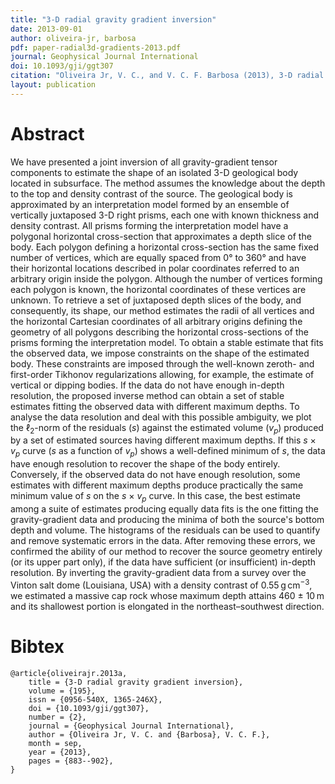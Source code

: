 ```yaml
---
title: "3-D radial gravity gradient inversion"
date: 2013-09-01
author: oliveira-jr, barbosa
pdf: paper-radial3d-gradients-2013.pdf
journal: Geophysical Journal International
doi: 10.1093/gji/ggt307
citation: "Oliveira Jr, V. C., and V. C. F. Barbosa (2013), 3-D radial gravity gradient inversion, Geophysical Journal International, 195(2), 883-902, doi:10.1093/gji/ggt307.  "
layout: publication
---
```


# Abstract

We have presented a joint inversion of all gravity-gradient tensor components
to estimate the shape of an isolated 3-D geological body located in subsurface.
The method assumes the knowledge about the depth to the top and density
contrast of the source.  The geological body is approximated by an
interpretation model formed by an ensemble of vertically juxtaposed 3-D right
prisms, each one with known thickness and density contrast. All prisms forming
the interpretation model have a polygonal horizontal cross-section that
approximates a depth slice of the body.  Each polygon defining a horizontal
cross-section has the same fixed number of vertices, which are equally spaced
from 0° to 360° and have their horizontal locations described in polar
coordinates referred to an arbitrary origin inside the polygon.  Although the
number of vertices forming each polygon is known, the horizontal coordinates of
these vertices are unknown. To retrieve a set of juxtaposed depth slices of the
body, and consequently, its shape, our method estimates the radii of all
vertices and the horizontal Cartesian coordinates of all arbitrary origins
defining the geometry of all polygons describing the horizontal cross-sections
of the prisms forming the interpretation model. To obtain a stable estimate
that fits the observed data, we impose constraints on the shape of the
estimated body. These constraints are imposed through the well-known zeroth-
and first-order Tikhonov regularizations allowing, for example, the estimate of
vertical or dipping bodies. If the data do not have enough in-depth resolution,
the proposed inverse method can obtain a set of stable estimates fitting the
observed data with different maximum depths. To analyse the data resolution and
deal with this possible ambiguity, we plot the ℓ<sub>2</sub>-norm of the
residuals (<em>s</em>) against the estimated volume (<em>v<sub>p</sub></em>)
produced by a set of estimated sources having different maximum depths. If this
<em>s</em> × <em>v<sub>p</sub></em> curve (<em>s</em> as a function of
<em>v<sub>p</sub></em>) shows a well-defined minimum of <em>s</em>, the data
have enough resolution to recover the shape of the body entirely. Conversely,
if the observed data do not have enough resolution, some estimates with
different maximum depths produce practically the same minimum value of
<em>s</em> on the <em>s</em> × <em>v<sub>p</sub></em> curve. In this case, the
best estimate among a suite of estimates producing equally data fits is the one
fitting the gravity-gradient data and producing the minima of both the source's
bottom depth and volume. The histograms of the residuals can be used to
quantify and remove systematic errors in the data. After removing these errors,
we confirmed the ability of our method to recover the source geometry entirely
(or its upper part only), if the data have sufficient (or insufficient)
in-depth resolution.  By inverting the gravity-gradient data from a survey over
the Vinton salt dome (Louisiana, USA) with a density contrast of
0.55 g cm<sup>−3</sup>, we estimated a massive cap rock whose maximum depth
attains 460 ± 10 m and its shallowest portion is elongated in the
northeast–southwest direction.



# Bibtex

    @article{oliveirajr.2013a,
        title = {3-D radial gravity gradient inversion},
        volume = {195},
        issn = {0956-540X, 1365-246X},
        doi = {10.1093/gji/ggt307},
        number = {2},
        journal = {Geophysical Journal International},
        author = {Oliveira Jr, V. C. and {Barbosa}, V. C. F.},
        month = sep,
        year = {2013},
        pages = {883--902},
    }

